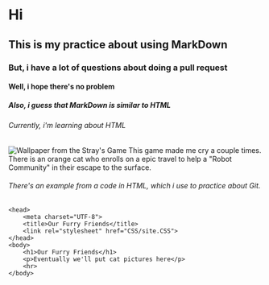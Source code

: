 # Hi
## This is my practice about using MarkDown
### But, i have a lot of questions about doing a pull request
#### Well, i hope there's no problem
##### Also, i guess that MarkDown is similar to HTML
###### Currently, i'm learning about HTML

![Wallpaper from the Stray's Game](https://github.com/Exp-Communicate-Using-Markdown-Cohort-1/series-communicate-using-markdown-NathanErak/assets/85259693/b2521461-76a5-4191-889f-d4233312a3de)
This game made me cry a couple times. There is an orange cat who enrolls on a epic travel to help a "Robot Community" in their escape to the surface.

###### There's an example from a code in HTML, which i use to practice about Git.

    <head>
        <meta charset="UTF-8">
        <title>Our Furry Friends</title>
        <link rel="stylesheet" href="CSS/site.CSS">
    </head>
    <body>
        <h1>Our Furry Friends</h1>
        <p>Eventually we'll put cat pictures here</p>
        <hr>
    </body>
